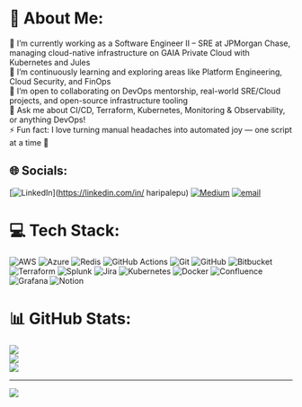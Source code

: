 # 💫 About Me:
🔭 I’m currently working as a Software Engineer II – SRE at JPMorgan Chase, managing cloud-native infrastructure on GAIA Private Cloud with Kubernetes and Jules<br>🌱 I’m continuously learning and exploring areas like Platform Engineering, Cloud Security, and FinOps<br>👯 I’m open to collaborating on DevOps mentorship, real-world SRE/Cloud projects, and open-source infrastructure tooling<br>💬 Ask me about CI/CD, Terraform, Kubernetes, Monitoring & Observability, or anything DevOps!<br>⚡ Fun fact: I love turning manual headaches into automated joy — one script at a time 🚀


## 🌐 Socials:
[![LinkedIn](https://img.shields.io/badge/LinkedIn-%230077B5.svg?logo=linkedin&logoColor=white)](https://linkedin.com/in/	haripalepu) [![Medium](https://img.shields.io/badge/Medium-12100E?logo=medium&logoColor=white)](https://medium.com/@hareepalepu) [![email](https://img.shields.io/badge/Email-D14836?logo=gmail&logoColor=white)](mailto:harikpalepu@gmail.com) 

# 💻 Tech Stack:
![AWS](https://img.shields.io/badge/AWS-%23FF9900.svg?style=for-the-badge&logo=amazon-aws&logoColor=white) ![Azure](https://img.shields.io/badge/azure-%230072C6.svg?style=for-the-badge&logo=microsoftazure&logoColor=white) ![Redis](https://img.shields.io/badge/redis-%23DD0031.svg?style=for-the-badge&logo=redis&logoColor=white) ![GitHub Actions](https://img.shields.io/badge/github%20actions-%232671E5.svg?style=for-the-badge&logo=githubactions&logoColor=white) ![Git](https://img.shields.io/badge/git-%23F05033.svg?style=for-the-badge&logo=git&logoColor=white) ![GitHub](https://img.shields.io/badge/github-%23121011.svg?style=for-the-badge&logo=github&logoColor=white) ![Bitbucket](https://img.shields.io/badge/bitbucket-%230047B3.svg?style=for-the-badge&logo=bitbucket&logoColor=white) ![Terraform](https://img.shields.io/badge/terraform-%235835CC.svg?style=for-the-badge&logo=terraform&logoColor=white) ![Splunk](https://img.shields.io/badge/splunk-%23000000.svg?style=for-the-badge&logo=splunk&logoColor=white) ![Jira](https://img.shields.io/badge/jira-%230A0FFF.svg?style=for-the-badge&logo=jira&logoColor=white) ![Kubernetes](https://img.shields.io/badge/kubernetes-%23326ce5.svg?style=for-the-badge&logo=kubernetes&logoColor=white) ![Docker](https://img.shields.io/badge/docker-%230db7ed.svg?style=for-the-badge&logo=docker&logoColor=white) ![Confluence](https://img.shields.io/badge/confluence-%23172BF4.svg?style=for-the-badge&logo=confluence&logoColor=white) ![Grafana](https://img.shields.io/badge/grafana-%23F46800.svg?style=for-the-badge&logo=grafana&logoColor=white) ![Notion](https://img.shields.io/badge/Notion-%23000000.svg?style=for-the-badge&logo=notion&logoColor=white)
# 📊 GitHub Stats:
![](https://github-readme-stats.vercel.app/api?username=Haripalepu&theme=radical&hide_border=false&include_all_commits=false&count_private=false)<br/>
![](https://nirzak-streak-stats.vercel.app/?user=Haripalepu&theme=radical&hide_border=false)<br/>
![](https://github-readme-stats.vercel.app/api/top-langs/?username=Haripalepu&theme=radical&hide_border=false&include_all_commits=false&count_private=false&layout=compact)

---
[![](https://visitcount.itsvg.in/api?id=Haripalepu&icon=0&color=0)](https://visitcount.itsvg.in)

<!-- Proudly created with GPRM ( https://gprm.itsvg.in ) -->